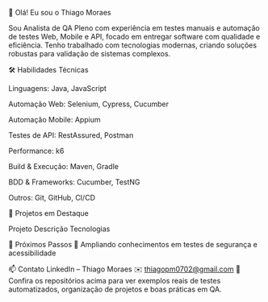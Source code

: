 👋 Olá! Eu sou o Thiago Moraes


Sou Analista de QA Pleno com experiência em testes manuais e automação de testes Web, Mobile e API, focado em entregar software com qualidade e eficiência. Tenho trabalhado com tecnologias modernas, criando soluções robustas para validação de sistemas complexos.

🛠️ Habilidades Técnicas

Linguagens: Java, JavaScript

Automação Web: Selenium, Cypress, Cucumber

Automação Mobile: Appium

Testes de API: RestAssured, Postman

Performance: k6

Build & Execução: Maven, Gradle

BDD & Frameworks: Cucumber, TestNG

Outros: Git, GitHub, CI/CD

📂 Projetos em Destaque

Projeto	Descrição	Tecnologias


🚀 Próximos Passos
🔹 Ampliando conhecimentos em testes de segurança e acessibilidade

📫 Contato
LinkedIn – Thiago Moraes
✉️ thiagopm0702@gmail.com
📌 Confira os repositórios acima para ver exemplos reais de testes automatizados, organização de projetos e boas práticas em QA.
